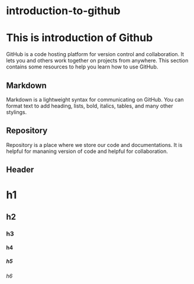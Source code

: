 # introduction-to-github

<h1>This is introduction of Github</h1>

GitHub is a code hosting platform for version control and collaboration. 
It lets you and others work together on projects from anywhere. 
This section contains some resources to help you learn how to use GitHub.


<h2>Markdown</h2>

Markdown is a lightweight syntax for communicating on GitHub. 
You can format text to add heading, lists, bold, italics, tables, and many other stylings.


<h2>Repository</h2>

Repository is a place where we store our code and documentations.
It is helpful for mananing version of code and helpful for collaboration.


## Header

# h1
## h2
### h3
#### h4
##### h5
###### h6
